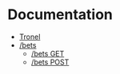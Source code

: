 Documentation
=============

* [Tronel](./README.md)
* [/bets](bets/README.md)
  * [/bets GET](bets/get.md)
  * [/bets POST](bets/post.md)
